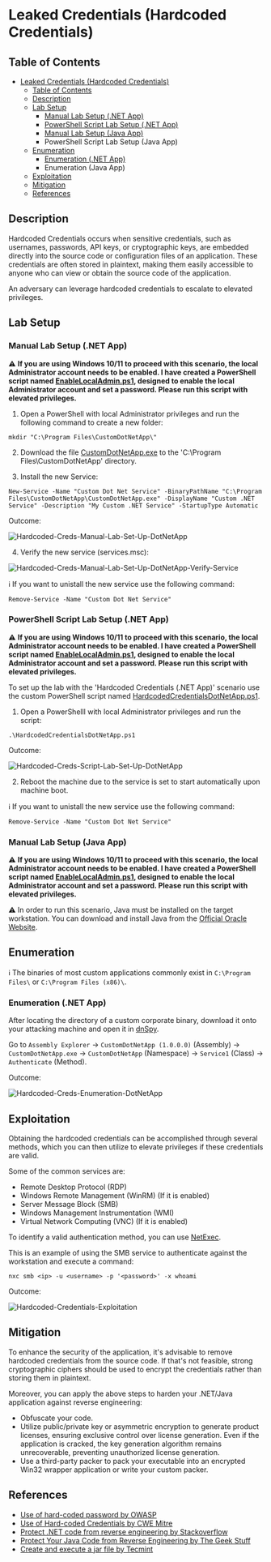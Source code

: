# Leaked Credentials (Hardcoded Credentials)

## Table of Contents

- [Leaked Credentials (Hardcoded Credentials)](#leaked-credentials-hardcoded-credentials)
  - [Table of Contents](#table-of-contents)
  - [Description](#description)
  - [Lab Setup](#lab-setup)
    - [Manual Lab Setup (.NET App)](#manual-lab-setup-net-app)
    - [PowerShell Script Lab Setup (.NET App)](#powershell-script-lab-setup-net-app)
    - [Manual Lab Setup (Java App)](#manual-lab-setup-java-app)
    - PowerShell Script Lab Setup (Java App)
  - [Enumeration](#enumeration)
    - [Enumeration (.NET App)](#enumeration-net-app)
    - Enumeration (Java App)
  - [Exploitation](#exploitation)
  - [Mitigation](#mitigation)
  - [References](#references)

## Description

Hardcoded Credentials occurs when sensitive credentials, such as usernames, passwords, API keys, or cryptographic keys, are embedded directly into the source code or configuration files of an application. These credentials are often stored in plaintext, making them easily accessible to anyone who can view or obtain the source code of the application.

An adversary can leverage hardcoded credentials to escalate to elevated privileges.

## Lab Setup

### Manual Lab Setup (.NET App)

:warning: <b>If you are using Windows 10/11 to proceed with this scenario, the local Administrator account needs to be enabled. I have created a PowerShell script named [EnableLocalAdmin.ps1](/Lab-Setup-Scripts/EnableLocalAdmin.ps1), designed to enable the local Administrator account and set a password. Please run this script with elevated privileges.</b>

1)  Open a PowerShell with local Administrator privileges and run the following command to create a new folder:

```
mkdir "C:\Program Files\CustomDotNetApp\"
```

2) Download the file [CustomDotNetApp.exe](/Lab-Setup-Binary/CustomDotNetApp.exe) to the 'C:\Program Files\CustomDotNetApp' directory.

3) Install the new Service:

```
New-Service -Name "Custom Dot Net Service" -BinaryPathName "C:\Program Files\CustomDotNetApp\CustomDotNetApp.exe" -DisplayName "Custom .NET Service" -Description "My Custom .NET Service" -StartupType Automatic
```

Outcome:

![Hardcoded-Creds-Manual-Lab-Set-Up-DotNetApp](/Pictures/Hardcoded-Creds-Manual-Lab-Set-Up-DotNetApp.png)

4) Verify the new service (services.msc):

![Hardcoded-Creds-Manual-Lab-Set-Up-DotNetApp-Verify-Service](/Pictures/Hardcoded-Creds-Manual-Lab-Set-Up-DotNetApp-2.png)

:information_source: If you want to unistall the new service use the following command:

```
Remove-Service -Name "Custom Dot Net Service"
```

### PowerShell Script Lab Setup (.NET App)

:warning: <b>If you are using Windows 10/11 to proceed with this scenario, the local Administrator account needs to be enabled. I have created a PowerShell script named [EnableLocalAdmin.ps1](/Lab-Setup-Scripts/EnableLocalAdmin.ps1), designed to enable the local Administrator account and set a password. Please run this script with elevated privileges.</b>

To set up the lab with the 'Hardcoded Credentials (.NET App)' scenario use the custom PowerShell script named [HardcodedCredentialsDotNetApp.ps1](/Lab-Setup-Scripts/HardcodedCredentialsDotNetApp.ps1).

1) Open a PowerShelll with local Administrator privileges and run the script:

```
.\HardcodedCredentialsDotNetApp.ps1
```

Outcome:

![Hardcoded-Creds-Script-Lab-Set-Up-DotNetApp](/Pictures/Hardcoded-Creds-Script-Lab-Set-Up-DotNetApp.png)

2) Reboot the machine due to the service is set to start automatically upon machine boot.

:information_source: If you want to unistall the new service use the following command:

```
Remove-Service -Name "Custom Dot Net Service"
```

### Manual Lab Setup (Java App)

:warning: <b>If you are using Windows 10/11 to proceed with this scenario, the local Administrator account needs to be enabled. I have created a PowerShell script named [EnableLocalAdmin.ps1](/Lab-Setup-Scripts/EnableLocalAdmin.ps1), designed to enable the local Administrator account and set a password. Please run this script with elevated privileges.</b>

:warning: In order to run this scenario, Java must be installed on the target workstation. You can download and install Java from the [Official Oracle Website](https://www.oracle.com/java/technologies/downloads/#jdk21-windows).

## Enumeration

:information_source: The binaries of most custom applications commonly exist in `C:\Program Files\` or `C:\Program Files (x86)\`.

### Enumeration (.NET App)

After locating the directory of a custom corporate binary, download it onto your attacking machine and open it in [dnSpy](https://github.com/dnSpyEx/dnSpy).

Go to `Assembly Explorer` -> `CustomDotNetApp (1.0.0.0)` (Assembly) -> `CustomDotNetApp.exe` -> `CustomDotNetApp` (Namespace) -> `Service1` (Class) -> `Authenticate` (Method).

Outcome:

![Hardcoded-Creds-Enumeration-DotNetApp](/Pictures/Hardcoded-Creds-Enumeration-Up-DotNetApp.png)

## Exploitation

Obtaining the hardcoded credentials can be accomplished through several methods, which you can then utilize to elevate privileges if these credentials are valid.

Some of the common services are:

- Remote Desktop Protocol (RDP)
- Windows Remote Management (WinRM) (If it is enabled)
- Server Message Block (SMB)
- Windows Management Instrumentation (WMI)
- Virtual Network Computing (VNC) (If it is enabled)

To identify a valid authentication method, you can use [NetExec](https://github.com/Pennyw0rth/NetExec).

This is an example of using the SMB service to authenticate against the workstation and execute a command:

```
nxc smb <ip> -u <username> -p '<password>' -x whoami
```

Outcome:

![Hardcoded-Credentials-Exploitation](/Pictures/Hardcoded-Credentials-Exploitation.png)

## Mitigation

To enhance the security of the application, it's advisable to remove hardcoded credentials from the source code. If that's not feasible, strong cryptographic ciphers should be used to encrypt the credentials rather than storing them in plaintext.

Moreover, you can apply the above steps to harden your .NET/Java application against reverse engineering:

- Obfuscate your code.
- Utilize public/private key or asymmetric encryption to generate product licenses, ensuring exclusive control over license generation. Even if the application is cracked, the key generation algorithm remains unrecoverable, preventing unauthorized license generation.
- Use a third-party packer to pack your executable into an encrypted Win32 wrapper application or write your custom packer.

## References

- [Use of hard-coded password by OWASP](https://owasp.org/www-community/vulnerabilities/Use_of_hard-coded_password)
- [Use of Hard-coded Credentials by CWE Mitre](https://cwe.mitre.org/data/definitions/798.html)
- [Protect .NET code from reverse engineering by Stackoverflow](https://stackoverflow.com/questions/506282/protect-net-code-from-reverse-engineering)
- [Protect Your Java Code from Reverse Engineering by The Geek Stuff](https://www.thegeekstuff.com/2008/06/protect-your-java-code-from-reverse-engineering/)
- [Create and execute a jar file by Tecmint](https://www.tecmint.com/create-and-execute-jar-file-in-linux/)
